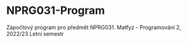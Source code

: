 # NPRG031-Program
Zápočtový program pro předmět NPRG031. Matfyz - Programování 2, 2022/23 Letní semestr
